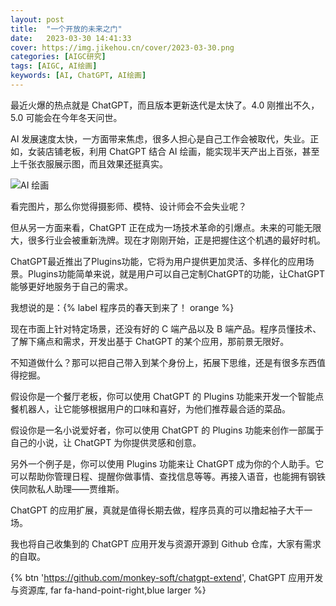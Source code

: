 ```yaml
---
layout: post
title:  "一个开放的未来之门"
date:   2023-03-30 14:41:33
cover: https://img.jikehou.cn/cover/2023-03-30.png
categories: [AIGC研究]
tags: [AIGC, AI绘画]
keywords: [AI, ChatGPT, AI绘画]
---
```


最近火爆的热点就是 ChatGPT，而且版本更新迭代是太快了。4.0 刚推出不久，5.0 可能会在今年冬天问世。

AI 发展速度太快，一方面带来焦虑，很多人担心是自己工作会被取代，失业。正如，女装店铺老板，利用 ChatGPT 结合 AI 绘画，能实现半天产出上百张，甚至上千张衣服展示图，而且效果还挺真实。

![AI 绘画](https://img.jikehou.cn/img/20230330_1.jpg)

看完图片，那么你觉得摄影师、模特、设计师会不会失业呢？

但从另一方面来看，ChatGPT 正在成为一场技术革命的引爆点。未来的可能无限大，很多行业会被重新洗牌。现在才刚刚开始，正是把握住这个机遇的最好时机。

ChatGPT最近推出了Plugins功能，它将为用户提供更加灵活、多样化的应用场景。Plugins功能简单来说，就是用户可以自己定制ChatGPT的功能，让ChatGPT能够更好地服务于自己的需求。

我想说的是：{% label 程序员的春天到来了！ orange %}


现在市面上针对特定场景，还没有好的 C 端产品以及 B 端产品。程序员懂技术、了解下痛点和需求，开发出基于 ChatGPT 的某个应用，那前景无限好。

不知道做什么？那可以把自己带入到某个身份上，拓展下思维，还是有很多东西值得挖掘。

假设你是一个餐厅老板，你可以使用 ChatGPT 的 Plugins 功能来开发一个智能点餐机器人，让它能够根据用户的口味和喜好，为他们推荐最合适的菜品。

假设你是一名小说爱好者，你可以使用 ChatGPT 的 Plugins 功能来创作一部属于自己的小说，让 ChatGPT 为你提供灵感和创意。

另外一个例子是，你可以使用 Plugins 功能来让 ChatGPT 成为你的个人助手。它可以帮助你管理日程、提醒你做事情、查找信息等等。再接入语音，也能拥有钢铁侠同款私人助理——贾维斯。

ChatGPT 的应用扩展，真就是值得长期去做，程序员真的可以撸起袖子大干一场。

我也将自己收集到的 ChatGPT 应用开发与资源开源到 Github 仓库，大家有需求的自取。


{% btn 'https://github.com/monkey-soft/chatgpt-extend', ChatGPT 应用开发与资源库, far fa-hand-point-right,blue larger %}

